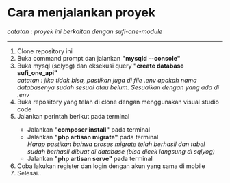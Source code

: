 <h1>Cara menjalankan proyek</h1>
<p><i>catatan : proyek ini berkaitan dengan sufi-one-module</i></p>
<hr>
<ol>
    <li>Clone repository ini</li>
    <li>Buka command prompt dan jalankan <b>"mysqld --console"</b></li>
    <li>
        Buka mysql (sqlyog) dan eksekusi query <b>"create database sufi_one_api"</b> <br>
        <i>catatan : jika tidak bisa, pastikan juga di file .env apakah nama databasenya sudah sesuai atau belum. Sesuaikan dengan yang ada di .env</i>
    </li>
    <li>Buka repository yang telah di clone dengan menggunakan visual studio code</li>
    <li>Jalankan perintah berikut pada terminal</li>
    <ul>
        <li>Jalankan <b>"composer install"</b> pada terminal</li>
        <li>
            Jalankan <b>"php artisan migrate"</b> pada terminal <br>
            <i>Harap pastikan bahwa proses migrate telah berhasil dan tabel sudah berhasil dibuat di database (bisa dicek langsung di sqlyog) </i>
        </li>
        <li>Jalankan <b>"php artisan serve"</b> pada terminal</li>
    </ul>
    <li>Coba lakukan register dan login dengan akun yang sama di mobile</li>
    <li>Selesai..</li>
</ol>
